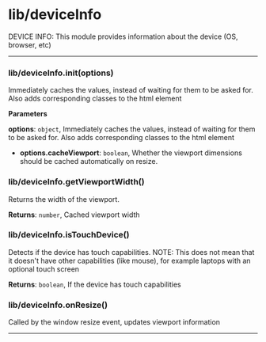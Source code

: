 # lib&#x2F;deviceInfo

DEVICE INFO:
This module provides information about the device (OS, browser, etc)



* * *

### lib&#x2F;deviceInfo.init(options) 

Immediately caches the values, instead of waiting for them to be asked for.
Also adds corresponding classes to the html element

**Parameters**

**options**: `object`, Immediately caches the values, instead of waiting for them to be asked for.
Also adds corresponding classes to the html element

 - **options.cacheViewport**: `boolean`, Whether the viewport dimensions should be cached automatically on resize.



### lib&#x2F;deviceInfo.getViewportWidth() 

Returns the width of the viewport.

**Returns**: `number`, Cached viewport width


### lib&#x2F;deviceInfo.isTouchDevice() 

Detects if the device has touch capabilities.
NOTE: This does not mean that it doesn't have other capabilities (like mouse),
for example laptops with an optional touch screen

**Returns**: `boolean`, If the device has touch capabilities


### lib&#x2F;deviceInfo.onResize() 

Called by the window resize event, updates viewport information




* * *










